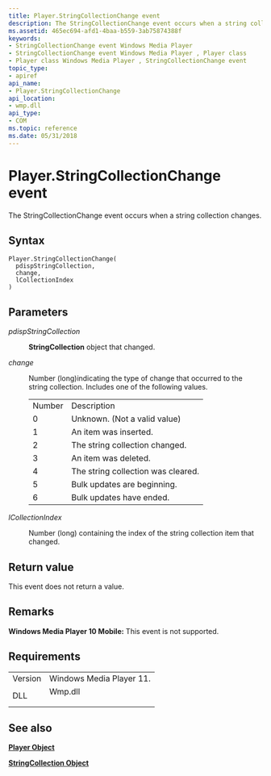 ```yaml
---
title: Player.StringCollectionChange event
description: The StringCollectionChange event occurs when a string collection changes.
ms.assetid: 465ec694-afd1-4baa-b559-3ab75874388f
keywords:
- StringCollectionChange event Windows Media Player
- StringCollectionChange event Windows Media Player , Player class
- Player class Windows Media Player , StringCollectionChange event
topic_type:
- apiref
api_name:
- Player.StringCollectionChange
api_location:
- wmp.dll
api_type:
- COM
ms.topic: reference
ms.date: 05/31/2018
---
```


# Player.StringCollectionChange event

The StringCollectionChange event occurs when a string collection changes.

## Syntax


```JScript
Player.StringCollectionChange(
  pdispStringCollection,
  change,
  lCollectionIndex
)
```



## Parameters

<dl> <dt>

*pdispStringCollection* 
</dt> <dd>

**StringCollection** object that changed.

</dd> <dt>

*change* 
</dt> <dd>

Number (long)indicating the type of change that occurred to the string collection. Includes one of the following values.



|        |                                    |
|--------|------------------------------------|
| Number | Description                        |
| 0      | Unknown. (Not a valid value)       |
| 1      | An item was inserted.              |
| 2      | The string collection changed.     |
| 3      | An item was deleted.               |
| 4      | The string collection was cleared. |
| 5      | Bulk updates are beginning.        |
| 6      | Bulk updates have ended.           |



 

</dd> <dt>

*lCollectionIndex* 
</dt> <dd>

Number (long) containing the index of the string collection item that changed.

</dd> </dl>

## Return value

This event does not return a value.

## Remarks

**Windows Media Player 10 Mobile:** This event is not supported.

## Requirements



|                    |                                                                                    |
|--------------------|------------------------------------------------------------------------------------|
| Version<br/> | Windows Media Player 11.<br/>                                                |
| DLL<br/>     | <dl> <dt>Wmp.dll</dt> </dl> |



## See also

<dl> <dt>

[**Player Object**](player-object.md)
</dt> <dt>

[**StringCollection Object**](stringcollection-object.md)
</dt> </dl>

 

 





